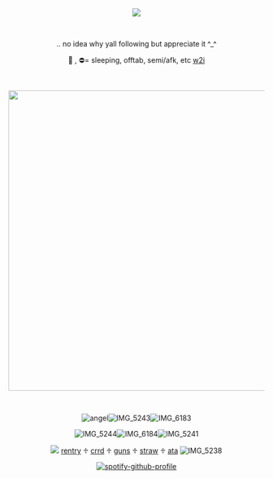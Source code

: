 <div align="center">
<img src="https://komarev.com/ghpvc/?username=vamqz&color=800080&style=plastic&label=stalkers&base=0">

⠀⠀
⠀⠀

.. no idea why yall following but appreciate it ^_^

🌙 , ⛔️= sleeping, offtab, semi/afk, etc <ins>w2i</ins>

⠀⠀⠀⠀





<img width="590" src="https://github.com/user-attachments/assets/d72b0f0a-64f2-4b35-a49f-c32335e8c412"/>


⠀⠀⠀⠀⠀⠀⠀


![angel](https://github.com/user-attachments/assets/f8646cbf-5878-40df-aec0-99ba9c9fb2a5)![IMG_5243](https://github.com/user-attachments/assets/544599b3-0c6c-4e30-949a-1b73c566244d)![IMG_6183](https://github.com/user-attachments/assets/78776ada-2d89-4969-9d91-efa0ebbd7867)



![IMG_5244](https://github.com/user-attachments/assets/90ae2553-e727-481a-b094-66102238dbcf)![IMG_6184](https://github.com/user-attachments/assets/a01f62ed-d715-4748-a93a-6e73de4de755)![IMG_5241](https://github.com/user-attachments/assets/f8a109d7-a17e-4d95-8a41-062143da1ff3)




![](https://github.com/user-attachments/assets/83ce9973-f014-4802-9722-c2c9bd16e76c) [rentry](https://rentry.co/phych1c) ♱ [crrd](https://vqmqz.carrd.co) ♱ [guns](https://guns.lol/vamqz) ♱ [straw](https://kira4.straw.page) ♱ [ata](https://vamqz.atabook.org/) ![IMG_5238](https://github.com/user-attachments/assets/60d7c147-9482-4dd1-8daf-d37102c78a09)




[![spotify-github-profile](https://spotify-github-profile.kittinanx.com/api/view?uid=31p7k4lkdecbilvh5rthmgvkujm4&cover_image=true&theme=novatorem&show_offline=true&background_color=121212&interchange=true&bar_color=b00b69&bar_color_cover=false)](https://spotify-github-profile.kittinanx.com/api/view?uid=31p7k4lkdecbilvh5rthmgvkujm4&redirect=true)



